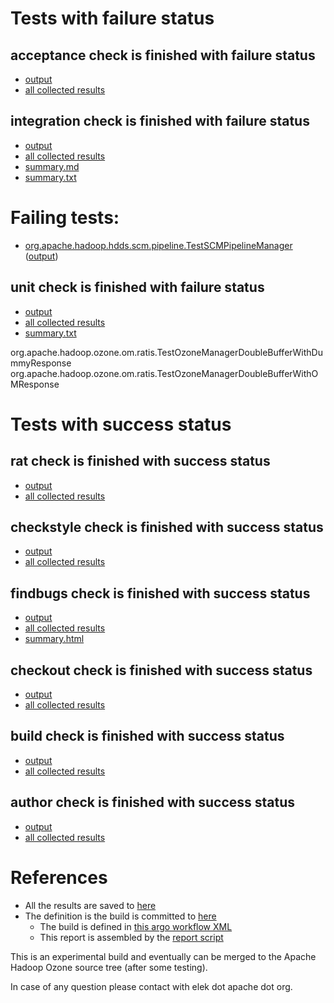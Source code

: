 # Tests with failure status

## acceptance check is finished with failure status

   * [output](https://raw.githubusercontent.com/elek/ozone-ci-03/master/pr/pr-hdds-2477-n29xw/acceptance/output.log)
   * [all collected results](https://github.com/elek/ozone-ci-03/tree/master/pr/pr-hdds-2477-n29xw/acceptance)


## integration check is finished with failure status

   * [output](https://raw.githubusercontent.com/elek/ozone-ci-03/master/pr/pr-hdds-2477-n29xw/integration/output.log)
   * [all collected results](https://github.com/elek/ozone-ci-03/tree/master/pr/pr-hdds-2477-n29xw/integration)
   * [summary.md](https://github.com/elek/ozone-ci-03/tree/master/pr/pr-hdds-2477-n29xw/integration/summary.md)
   * [summary.txt](https://github.com/elek/ozone-ci-03/tree/master/pr/pr-hdds-2477-n29xw/integration/summary.txt)

# Failing tests: 

 * [org.apache.hadoop.hdds.scm.pipeline.TestSCMPipelineManager](hadoop-ozone/integration-test/org.apache.hadoop.hdds.scm.pipeline.TestSCMPipelineManager.txt) ([output](hadoop-ozone/integration-test/org.apache.hadoop.hdds.scm.pipeline.TestSCMPipelineManager-output.txt))

## unit check is finished with failure status

   * [output](https://raw.githubusercontent.com/elek/ozone-ci-03/master/pr/pr-hdds-2477-n29xw/unit/output.log)
   * [all collected results](https://github.com/elek/ozone-ci-03/tree/master/pr/pr-hdds-2477-n29xw/unit)
   * [summary.txt](https://github.com/elek/ozone-ci-03/tree/master/pr/pr-hdds-2477-n29xw/unit/summary.txt)

org.apache.hadoop.ozone.om.ratis.TestOzoneManagerDoubleBufferWithDummyResponse
org.apache.hadoop.ozone.om.ratis.TestOzoneManagerDoubleBufferWithOMResponse


# Tests with success status

## rat check is finished with success status

   * [output](https://raw.githubusercontent.com/elek/ozone-ci-03/master/pr/pr-hdds-2477-n29xw/rat/output.log)
   * [all collected results](https://github.com/elek/ozone-ci-03/tree/master/pr/pr-hdds-2477-n29xw/rat)


## checkstyle check is finished with success status

   * [output](https://raw.githubusercontent.com/elek/ozone-ci-03/master/pr/pr-hdds-2477-n29xw/checkstyle/output.log)
   * [all collected results](https://github.com/elek/ozone-ci-03/tree/master/pr/pr-hdds-2477-n29xw/checkstyle)


## findbugs check is finished with success status

   * [output](https://raw.githubusercontent.com/elek/ozone-ci-03/master/pr/pr-hdds-2477-n29xw/findbugs/output.log)
   * [all collected results](https://github.com/elek/ozone-ci-03/tree/master/pr/pr-hdds-2477-n29xw/findbugs)
   * [summary.html](https://elek.github.io/ozone-ci-03/pr/pr-hdds-2477-n29xw/findbugs/summary.html)


## checkout check is finished with success status

   * [output](https://raw.githubusercontent.com/elek/ozone-ci-03/master/pr/pr-hdds-2477-n29xw/checkout/output.log)
   * [all collected results](https://github.com/elek/ozone-ci-03/tree/master/pr/pr-hdds-2477-n29xw/checkout)


## build check is finished with success status

   * [output](https://raw.githubusercontent.com/elek/ozone-ci-03/master/pr/pr-hdds-2477-n29xw/build/output.log)
   * [all collected results](https://github.com/elek/ozone-ci-03/tree/master/pr/pr-hdds-2477-n29xw/build)


## author check is finished with success status

   * [output](https://raw.githubusercontent.com/elek/ozone-ci-03/master/pr/pr-hdds-2477-n29xw/author/output.log)
   * [all collected results](https://github.com/elek/ozone-ci-03/tree/master/pr/pr-hdds-2477-n29xw/author)




# References

 * All the results are saved to [here](https://github.com/elek/ozone-ci-03/tree/master/pr/pr-hdds-2477-n29xw/)
 * The definition is the build is committed to [here](https://github.com/elek/argo-ozone)
    * The build is defined in [this argo workflow XML](https://github.com/elek/argo-ozone/blob/master/ozone-build.yaml)
    * This report is assembled by the [report script](https://github.com/elek/argo-ozone/blob/master/scripts/report.sh)

This is an experimental build and eventually can be merged to the Apache Hadoop Ozone source tree (after some testing).

In case of any question please contact with elek dot apache dot org.
